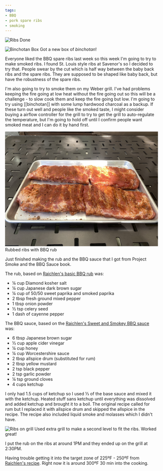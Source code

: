 ```yaml
---
tags:
- BBQ
- pork spare ribs
- smoking
---
```

![Ribs Done](/images/sl-ribs-done.jpeg)

![Binchotan Box](/images/binchotan-box.jpeg)
Got a new box of *binchotan*!

Everyone liked the BBQ spare ribs last week so this week I'm going to try to make smoked ribs. I found St. Louis style ribs at Savenor's so I decided to try that. People swear by the cut which is half way between the baby back ribs and the spare ribs. They are supposed to be shaped like baby back, but have the robustness of the spare ribs.

I'm also going to try to smoke them on my Weber grill. I've had problems keeping the fire going at low heat without the fire going out so this will be a challenge - to slow cook them and keep the fire going but low. I'm going to try using [[binchotan]] with some lump hardwood charcoal as a backup. If these turn out well and people like the smoked taste, I might consider buying a airflow controller for the grill to try to get the grill to auto-regulate the temperature, but I'm going to hold off until I confirm people want smoked meat and I can do it by hand first.

![Ribs rubbed](/images/sl-ribs-rubbed.jpeg)
Rubbed ribs with BBQ rub

Just finished making the rub and the BBQ sauce that I got from Project Smoke and the BBQ Sauce book.

The rub, based on [Raichlen's basic BBQ rub](https://barbecuebible.com/recipe/raichlens-rub/) was:

- ¼ cup Diamond kosher salt
- ¼ cup Japanese dark brown sugar
- ¼ cup of 50/50 sweet paprika and smoked paprika
- 2 tbsp fresh ground mixed pepper
- 1 tbsp onion powder
- ½ tsp celery seed
- 1 dash of cayenne pepper

The BBQ sauce, based on the [Raichlen's Sweet and Smokey BBQ sauce](https://barbecuebible.com/recipe/sweet-and-smoky-barbecue-sauce/) was:

- 6 tbsp Japanese brown sugar
- ½ cup apple cider vinegar
- ¼ cup honey
- ¼ cup Worcestershire sauce
- 2 tbsp allspice drum (substituted for rum)
- 2 tbsp yellow mustard
- 2 tsp black pepper
- 2 tsp garlic powder
- ¼ tsp ground cloves
- 4 cups ketchup

I only had 1.5 cups of ketchup so I used ⅓ of the base sauce and mixed it with the ketchup. Heated stuff sans ketchup until everything was dissolved and added ketchup and brought it to a boil. The original recipe called for rum but I replaced it with allspice drum and skipped the allspice in the recipe. The recipe also included liquid smoke and molasses which I didn't have.

![Ribs on grill](/images/sl-ribs-on-grill.jpeg)
Used extra grill to make a second level to fit the ribs. Worked great!

I put the rub on the ribs at around 1PM and they ended up on the grill at 2:30PM.

Having trouble getting it into the target zone of 225ºF - 250ºF from [Raichlen's recipe](https://barbecuebible.com/recipe/kansas-city-spare-ribs/). Right now it is around 300ºF 30 min into the cooking.